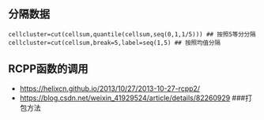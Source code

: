 ## 分隔数据
```
cellcluster=cut(cellsum,quantile(cellsum,seq(0,1,1/5))) ## 按照5等分分隔
cellcluster=cut(cellsum,break=5,label=seq(1,5) ## 按照均值分隔
```
## RCPP函数的调用
- https://helixcn.github.io/2013/10/27/2013-10-27-rcpp2/
- https://blog.csdn.net/weixin_41929524/article/details/82260929   ###打包方法
